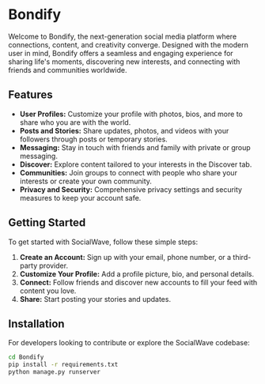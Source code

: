 # Bondify

Welcome to Bondify, the next-generation social media platform where connections, content, and creativity converge. Designed with the modern user in mind, Bondify offers a seamless and engaging experience for sharing life's moments, discovering new interests, and connecting with friends and communities worldwide.

## Features

- **User Profiles:** Customize your profile with photos, bios, and more to share who you are with the world.
- **Posts and Stories:** Share updates, photos, and videos with your followers through posts or temporary stories.
- **Messaging:** Stay in touch with friends and family with private or group messaging.
- **Discover:** Explore content tailored to your interests in the Discover tab.
- **Communities:** Join groups to connect with people who share your interests or create your own community.
- **Privacy and Security:** Comprehensive privacy settings and security measures to keep your account safe.

## Getting Started

To get started with SocialWave, follow these simple steps:

1. **Create an Account:** Sign up with your email, phone number, or a third-party provider.
2. **Customize Your Profile:** Add a profile picture, bio, and personal details.
3. **Connect:** Follow friends and discover new accounts to fill your feed with content you love.
4. **Share:** Start posting your stories and updates.

## Installation

For developers looking to contribute or explore the SocialWave codebase:

```bash
cd Bondify
pip install -r requirements.txt
python manage.py runserver
